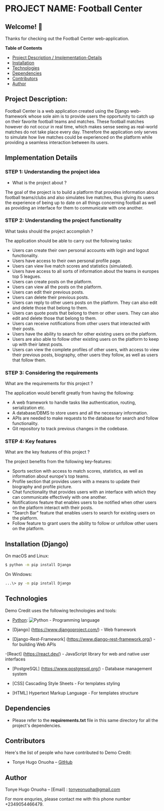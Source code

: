 # PROJECT NAME: Football Center


## Welcome! 👋

Thanks for checking out the Football Center web-application.


**Table of Contents**
- [Project Description / Implementation-Details](#project-description**implementation-details**)
- [Installation](#installation)
- [Technologies](#technologies)
- [Dependencies](#dependencies)
- [Contributors](#contributors)
- [Author](#author)


## Project Description: 
Football Center is a web application created using the Django web-framework whose sole aim is to provide users the opportunity to catch up on their favorite football teams and matches. These football matches however do not occur in real time, which makes sense seeing as real-world matches do not take place every day. Therefore the application only serves to simulate how live matches could be experienced on the platform while providing a seamless interaction between its users.


## Implementation Details
### STEP 1: Understanding the project idea
- What is the project about ?

The goal of the project is to build a platform that provides information about football teams/clubs and also simulates live matches, thus giving its users the experience of being up to date on all things concerning football as well as providing an interface for them to communicate with one another.


### STEP 2: Understanding the project functionality
What tasks should the project accomplish ?

The application should be able to carry out the following tasks:
-   Users can create their own personal accounts with login and logout functionality.
-   Users have access to their own personal profile page.
-   Users can view live match scores and statistics (simulated).
-   Users have access to all sorts of information about the teams in europes top 5 leagues.
-   Users can create posts on the platform.
-   Users can view all the posts on the platform.
-   Users can edit their previous posts.
-   Users can delete their previous posts.
-   Users can reply to other users posts on the platform. They can also edit and delete those that belong to them.
-   Users can quote posts that belong to them or other users. They can also edit and delete those that belong to them.
-   Users can receive notifications from other users that interacted with their posts.
-   Users have the ability to search for other existing users on the platform.
-   Users are also able to follow other existing users on the platform to keep up with their latest posts.
-   Users can view the complete profiles of other users, with access to view their previous posts, biography, other users they follow, as well as users that follow them.


### STEP 3: Considering the requirements
What are the requirements for this project ?

The application would benefit greatly from having the following:
-   A web framework to handle tasks like authentication, routing, serialization etc.
-   A database/DBMS to store users and all the necessary information.
-   APIs are needed to make requests to the database for search and follow functionality.
-   Git repository to track previous changes in the codebase.


### STEP 4: Key features
What are the key features of this project ?

The project benefits from the following key-features:
-   Sports section with access to match scores, statistics, as well as information about europe's top teams.
-   Profile section that provides users with a means to update their biography and profile picture.
-   Chat functionality that provides users with an interface with which they can communicate effectively with one another.
-   Notifications feature that enables users to be notified when other users on the platform interact with their posts.
-   "Search Bar" feature that enables users to search for existing users on the platform.
-   Follow feature to grant users the ability to follow or unfollow other users on the platform.


##  Installation (Django)

On macOS and Linux:

```sh
$ python -m pip install Django
```

On Windows:

```sh
...\> py -m pip install Django
```


## Technologies

Demo Credit uses the following technologies and tools:

- [Python](https://www.python.org/): ![Python](https://img.shields.io/badge/python-3670A0?style=for-the-badge&logo=python&logoColor=ffdd54) - Programming language

- [Django] (https://www.djangoproject.com/) - Web framework

- [Django-Rest-Framework] (https://www.django-rest-framework.org/) - for building Web APIs

-[React] (https://react.dev/) - JavaScript library for web and native user interfaces

- [PostgreSQL] (https://www.postgresql.org/) - Database management system

- [CSS] Cascading Style Sheets - For templates styling

- [HTML] Hypertext Markup Language - For templates structure


## Dependencies

- Please refer to the **requirements.txt** file in this same directory for all the project's dependencies.


## Contributors

Here's the list of people who have contributed to Demo Credit:

- Tonye Hugo Onuoha – [GitHub](https://github.com/Tonye-Onuoha)


## Author

Tonye Hugo Onuoha – [Email] : tonyeonuoha@gmail.com


For more enquries, please contact me with this phone number +2349054466479.